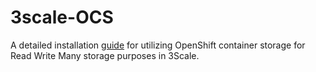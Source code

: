 # 3scale-OCS
A detailed installation [guide](https://github.com/rpscodes/3scale-Installation-Using-OCS-for-Storage/blob/main/walkthrough.adoc) for utilizing OpenShift container storage for Read Write Many storage purposes in 3Scale. 
